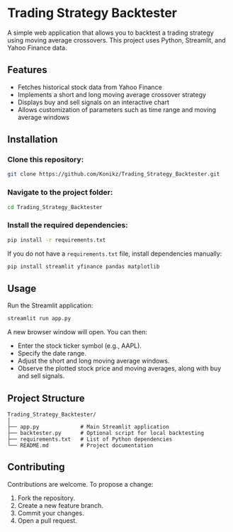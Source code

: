# Trading Strategy Backtester

A simple web application that allows you to backtest a trading strategy using moving average crossovers. This project uses Python, Streamlit, and Yahoo Finance data.

## Features

- Fetches historical stock data from Yahoo Finance
- Implements a short and long moving average crossover strategy
- Displays buy and sell signals on an interactive chart
- Allows customization of parameters such as time range and moving average windows

## Installation

### Clone this repository:
```sh
git clone https://github.com/Konikz/Trading_Strategy_Backtester.git
```

### Navigate to the project folder:
```sh
cd Trading_Strategy_Backtester
```

### Install the required dependencies:
```sh
pip install -r requirements.txt
```

If you do not have a `requirements.txt` file, install dependencies manually:
```sh
pip install streamlit yfinance pandas matplotlib
```

## Usage

Run the Streamlit application:
```sh
streamlit run app.py
```

A new browser window will open. You can then:
- Enter the stock ticker symbol (e.g., AAPL).
- Specify the date range.
- Adjust the short and long moving average windows.
- Observe the plotted stock price and moving averages, along with buy and sell signals.

## Project Structure

```
Trading_Strategy_Backtester/
│
├── app.py             # Main Streamlit application
├── backtester.py      # Optional script for local backtesting
├── requirements.txt   # List of Python dependencies
└── README.md          # Project documentation
```

## Contributing

Contributions are welcome. To propose a change:

1. Fork the repository.
2. Create a new feature branch.
3. Commit your changes.
4. Open a pull request.

